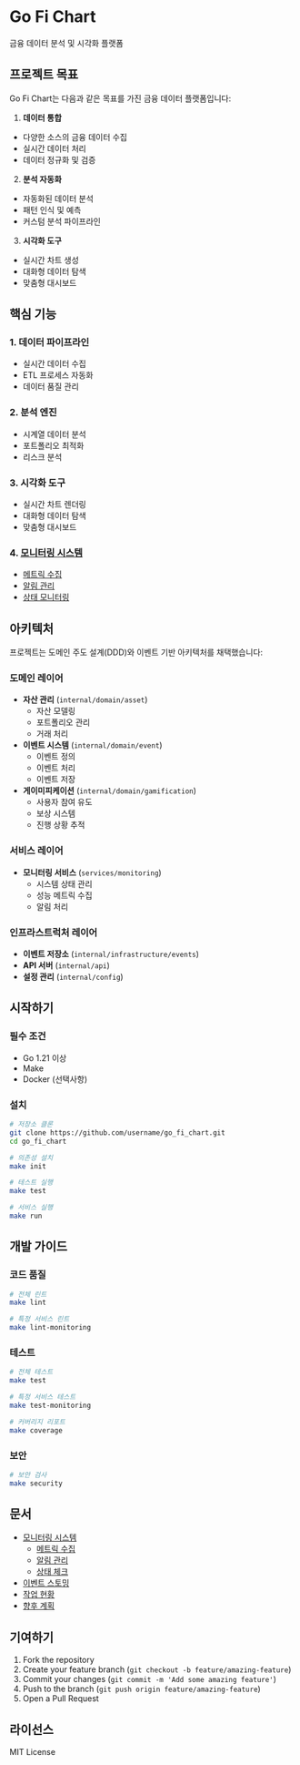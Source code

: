 # Go Fi Chart

금융 데이터 분석 및 시각화 플랫폼

## 프로젝트 목표

Go Fi Chart는 다음과 같은 목표를 가진 금융 데이터 플랫폼입니다:

1. **데이터 통합**
  - 다양한 소스의 금융 데이터 수집
  - 실시간 데이터 처리
  - 데이터 정규화 및 검증

2. **분석 자동화**
  - 자동화된 데이터 분석
  - 패턴 인식 및 예측
  - 커스텀 분석 파이프라인

3. **시각화 도구**
  - 실시간 차트 생성
  - 대화형 데이터 탐색
  - 맞춤형 대시보드

## 핵심 기능

### 1. 데이터 파이프라인

- 실시간 데이터 수집
- ETL 프로세스 자동화
- 데이터 품질 관리

### 2. 분석 엔진

- 시계열 데이터 분석
- 포트폴리오 최적화
- 리스크 분석

### 3. 시각화 도구

- 실시간 차트 렌더링
- 대화형 데이터 탐색
- 맞춤형 대시보드

### 4. [모니터링 시스템](docs/monitoring/README.md)

- [메트릭 수집](docs/monitoring/METRICS.md)
- [알림 관리](docs/monitoring/ALERTS.md)
- [상태 모니터링](docs/monitoring/HEALTH.md)

## 아키텍처

프로젝트는 도메인 주도 설계(DDD)와 이벤트 기반 아키텍처를 채택했습니다:

### 도메인 레이어

- **자산 관리** (`internal/domain/asset`)
  - 자산 모델링
  - 포트폴리오 관리
  - 거래 처리
- **이벤트 시스템** (`internal/domain/event`)
  - 이벤트 정의
  - 이벤트 처리
  - 이벤트 저장
- **게이미피케이션** (`internal/domain/gamification`)
  - 사용자 참여 유도
  - 보상 시스템
  - 진행 상황 추적

### 서비스 레이어

- **모니터링 서비스** (`services/monitoring`)
  - 시스템 상태 관리
  - 성능 메트릭 수집
  - 알림 처리

### 인프라스트럭처 레이어

- **이벤트 저장소** (`internal/infrastructure/events`)
- **API 서버** (`internal/api`)
- **설정 관리** (`internal/config`)

## 시작하기

### 필수 조건

- Go 1.21 이상
- Make
- Docker (선택사항)

### 설치
```bash
# 저장소 클론
git clone https://github.com/username/go_fi_chart.git
cd go_fi_chart

# 의존성 설치
make init

# 테스트 실행
make test

# 서비스 실행
make run
```

## 개발 가이드

### 코드 품질

```bash
# 전체 린트
make lint

# 특정 서비스 린트
make lint-monitoring
```

### 테스트
```bash
# 전체 테스트
make test

# 특정 서비스 테스트
make test-monitoring

# 커버리지 리포트
make coverage
```

### 보안
```bash
# 보안 검사
make security
```

## 문서

- [모니터링 시스템](docs/monitoring/README.md)
  - [메트릭 수집](docs/monitoring/METRICS.md)
  - [알림 관리](docs/monitoring/ALERTS.md)
  - [상태 체크](docs/monitoring/HEALTH.md)
- [이벤트 스토밍](docs/event-storming/README.md)
- [작업 현황](docs/DONE.md)
- [향후 계획](docs/TODO.md)

## 기여하기

1. Fork the repository
2. Create your feature branch (`git checkout -b feature/amazing-feature`)
3. Commit your changes (`git commit -m 'Add some amazing feature'`)
4. Push to the branch (`git push origin feature/amazing-feature`)
5. Open a Pull Request

## 라이선스

MIT License 